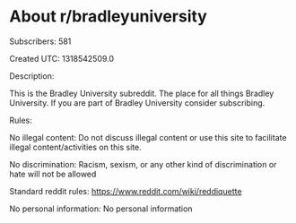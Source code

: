 # About r/bradleyuniversity

Subscribers: 581

Created UTC: 1318542509.0

Description:

This is the Bradley University subreddit.  The place for all things Bradley University.  If you are part of Bradley University consider subscribing.

Rules:

No illegal content: Do not discuss illegal content or use this site to facilitate illegal content/activities on this site.

No discrimination: Racism, sexism, or any other kind of discrimination or hate will not be allowed

Standard reddit rules: https://www.reddit.com/wiki/reddiquette

No personal information: No personal information

